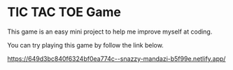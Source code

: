 # TIC TAC TOE Game

This game is an easy mini project to help me improve myself at coding.

You can try playing this game by follow the link below.

https://649d3bc840f6324bf0ea774c--snazzy-mandazi-b5f99e.netlify.app/
